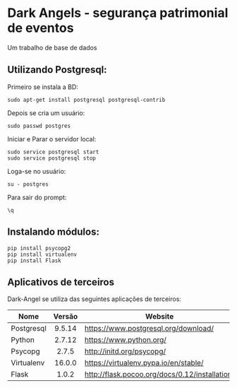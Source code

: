 # Dark Angels - segurança patrimonial de eventos
Um trabalho de base de dados

Utilizando Postgresql:
------
Primeiro se instala a BD:
```
sudo apt-get install postgresql postgresql-contrib
```
Depois se cria um usuário:
```
sudo passwd postgres
```
Iniciar e Parar o servidor local:
```
sudo service postgresql start
sudo service postgresql stop
```
Loga-se no usuário:
```
su - postgres
```
Para sair do prompt:
```
\q
```
Instalando módulos:
--------
```
pip install psycopg2
pip install virtualenv
pip install Flask
```
Aplicativos de terceiros
----------------

Dark-Angel se utiliza das seguintes aplicações de terceiros:

|Nome            |Versão       |Website                 |
|----------------|:-----------:|------------------------|
|Postgresql      |9.5.14       |https://www.postgresql.org/download/|
|Python          |2.7.12       |https://www.python.org/|
|Psycopg         |2.7.5        |http://initd.org/psycopg/|
|Virtualenv      |16.0.0       |https://virtualenv.pypa.io/en/stable/|
|Flask           |1.0.2        |http://flask.pocoo.org/docs/0.12/installation/|
